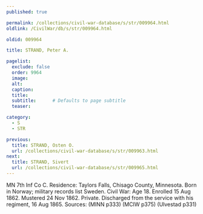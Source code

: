 ```yaml
---
published: true

permalink: /collections/civil-war-database/s/str/009964.html
oldlink: /CivilWar/db/s/str/009964.html

oldid: 009964

title: STRAND, Peter A.

pagelist:
  exclude: false
  order: 9964
  image: 
  alt:
  caption:
  title:
  subtitle:      # Defaults to page subtitle
  teaser:

category: 
  - S 
  - STR

previous:
  title: STRAND, Osten O.
  url: /collections/civil-war-database/s/str/009963.html  
next:
  title: STRAND, Sivert
  url: /collections/civil-war-database/s/str/009965.html   
---
```

MN 7th Inf Co C. Residence: Taylors Falls, Chisago County, Minnesota. Born in Norway; military records list Sweden. Civil War: Age 18. Enrolled 15 Aug 1862. Mustered 24 Nov 1862. Private. Discharged from the service with his regiment, 16 Aug 1865. Sources: (MINN p333) (MCIW p375) (Ulvestad p331)